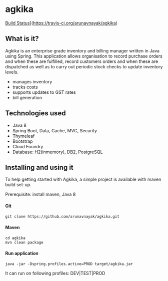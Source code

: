 # agkika
[Build Status](https://travis-ci.org/arunavnayak/agkika.svg?branch=master)](https://travis-ci.org/arunavnayak/agkika)

## What is it? 
Agkika is an enterprise grade inventory and billing manager written in Java using Spring. 
This application allows organisation to record purchase orders and when these are fulfilled, record customers orders and when these are dispatched as well as to carry out periodic stock checks to update inventory levels.
* manages inventory
* tracks costs
* supports updates to GST rates
* bill generation

## Technologies used
* Java 8
* Spring Boot, Data, Cache, MVC, Security
* Thymeleaf
* Bootstrap
* Cloud Foundry
* Database: H2(inmemory), DB2, PostgreSQL

## Installing and using it
To help getting started with Agkika, a simple project is available with maven build set-up.

Prerequisite: install maven, Java 8
#### Git
```
git clone https://github.com/arunavnayak/agkika.git
```
#### Maven
```
cd agkika
mvn clean package
```
#### Run application
```
java -jar -Dspring.profiles.active=PROD target/agkika.jar
```
It can run on following profiles: DEV|TEST|PROD



